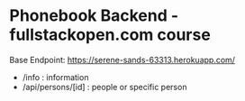 # Phonebook Backend - fullstackopen.com course

Base Endpoint: https://serene-sands-63313.herokuapp.com/

- /info : information
- /api/persons/[id] : people or specific person
